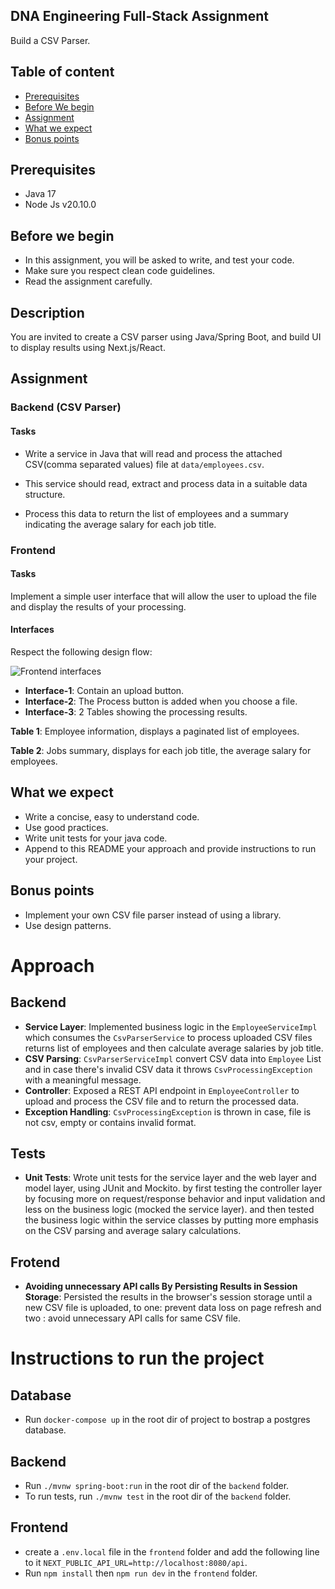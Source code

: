 ## DNA Engineering Full-Stack Assignment
Build a CSV Parser.

## Table of content
- [Prerequisites](#prerequisites)
- [Before We begin](#before-we-begin)
- [Assignment](#assignment)
- [What we expect](#what-we-expect)
- [Bonus points](#bonus-points)

## Prerequisites
- Java 17
- Node Js v20.10.0

## Before we begin
- In this assignment, you will be asked to write, and test your code.
- Make sure you respect clean code guidelines.
- Read the assignment carefully.

## Description
You are invited to create a CSV parser using Java/Spring Boot, and build UI to display results using Next.js/React.

## Assignment

### Backend (CSV Parser)

#### Tasks

- Write a service in Java that will read and process the attached CSV(comma separated values) file at `data/employees.csv`.

- This service should read, extract and process data in a suitable data structure.

- Process this data to return the list of employees and a summary indicating the average salary for each job title.

### Frontend

#### Tasks
Implement a simple user interface that will allow the user to upload the file and display the results of your processing.

#### Interfaces

Respect the following design flow:

![Frontend interfaces](./static/interfaces.png)

- **Interface-1**: Contain an upload button.
- **Interface-2**: The Process button is added when you choose a file.
- **Interface-3**: 2 Tables showing the processing results.

**Table 1**: Employee information, displays a paginated list of employees.

**Table 2**: Jobs summary, displays for each job title, the average salary for employees.

## What we expect
- Write a concise, easy to understand code.
- Use good practices.
- Write unit tests for your java code.
- Append to this README your approach and provide instructions to run your project.

## Bonus points
- Implement your own CSV file parser instead of using a library.
- Use design patterns.





# Approach


## Backend

- **Service Layer**: Implemented business logic in the `EmployeeServiceImpl` which consumes the `CsvParserService` to process uploaded CSV files returns list of employees and then calculate average salaries by job title.
- **CSV Parsing**: `CsvParserServiceImpl` convert CSV data into `Employee` List and in case there's invalid CSV data it throws `CsvProcessingException` with a meaningful message.
- **Controller**: Exposed a REST API endpoint in `EmployeeController` to upload and process the CSV file and to return the processed data.
- **Exception Handling**: `CsvProcessingException`  is thrown in case, file is not csv, empty or contains invalid format.



## Tests

- **Unit Tests**: Wrote unit tests for the service layer and the web layer and model layer, using JUnit and Mockito. by first testing the controller layer by focusing more on request/response behavior and input validation and less on the business logic (mocked the service layer). and then tested the business logic within the service classes by putting more emphasis on the CSV parsing and average salary calculations.


## Frotend 
- **Avoiding unnecessary API calls By Persisting Results in Session Storage**:
Persisted the results in the browser's session storage until a new CSV file is uploaded, to one: prevent  data loss on page refresh and two : avoid unnecessary API calls for same CSV file.



# Instructions to run the project


## Database

- Run `docker-compose up` in the root dir of project to bostrap a postgres database.


## Backend
- Run `./mvnw spring-boot:run` in the root dir of the `backend` folder.
- To run tests, run `./mvnw test` in the root dir of the `backend` folder.

## Frontend
- create a `.env.local` file in the `frontend` folder and add the following line to it `NEXT_PUBLIC_API_URL=http://localhost:8080/api`.
- Run `npm install` then `npm run dev` in the `frontend` folder.


